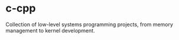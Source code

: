 # c-cpp
Collection of low-level systems programming projects, from memory management to kernel development.
